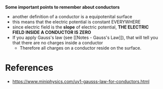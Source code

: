 **Some important points to remember about conductors**

- another definition of a conductor is a equipotenital surface
- this means that the electric potential is constant EVERYWHERE
- since electric field is the **slope** of electric potential, **THE ELECTRIC FIELD INSIDE A CONDUCTOR IS ZERO**
- If you apply  Gauss's law (see [[Notes - Gauss's Law]]), that will tell you that there are no charges inside a conductor
	- Therefore all charges on a conductor reside on the surface.

# References
- https://www.miniphysics.com/uy1-gausss-law-for-conductors.html